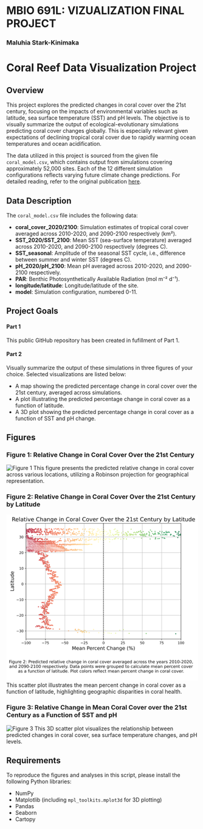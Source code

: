 # MBIO 691L: VIZUALIZATION FINAL PROJECT
### Maluhia Stark-Kinimaka

# Coral Reef Data Visualization Project

## Overview
This project explores the predicted changes in coral cover over the 21st century, focusing on the impacts of environmental variables such as latitude, sea surface temperature (SST) and pH levels. The objective is to visually summarize the output of ecological-evolutionary simulations predicting coral cover changes globally. This is especially relevant given expectations of declining tropical coral cover due to rapidly warming ocean temperatures and ocean acidification.

The data utilized in this project is sourced from the given file `coral_model.csv`, which contains output from simulations covering approximately 52,000 sites. Each of the 12 different simulation configurations reflects varying future climate change predictions. For detailed reading, refer to the original publication [here](https://www.biorxiv.org/content/10.1101/2024.07.23.604846v1.full).

## Data Description
The `coral_model.csv` file includes the following data:

- **coral_cover_2020/2100**: Simulation estimates of tropical coral cover averaged across 2010-2020, and 2090-2100 respectively (km²).
- **SST_2020/SST_2100**: Mean SST (sea-surface temperature) averaged across 2010-2020, and 2090-2100 respectively (degrees C).
- **SST_seasonal**: Amplitude of the seasonal SST cycle, i.e., difference between summer and winter SST (degrees C).
- **pH_2020/pH_2100**: Mean pH averaged across 2010-2020, and 2090-2100 respectively.
- **PAR**: Benthic Photosynthetically Available Radiation (mol m⁻² d⁻¹).
- **longitude/latitude**: Longitude/latitude of the site.
- **model**: Simulation configuration, numbered 0-11.

## Project Goals
#### Part 1
This public GitHub repository has been created in fufillment of Part 1. 

#### Part 2
Visually summarize the output of these simulations in three figures of your choice. Selected visualizations are listed below:
- A map showing the predicted percentage change in coral cover over the 21st century, averaged across simulations.
- A plot illustrating the predicted percentage change in coral cover as a function of latitude.
- A 3D plot showing the predicted percentage change in coral cover as a function of SST and pH change.

## Figures

### Figure 1: Relative Change in Coral Cover Over the 21st Century
![Figure 1](percent_change_CC.svg)
This figure presents the predicted relative change in coral cover across various locations, utilizing a Robinson projection for geographical representation.

### Figure 2: Relative Change in Coral Cover Over the 21st Century by Latitude
![Figure 2](percent_change_CC_lat.svg)
This scatter plot illustrates the mean percent change in coral cover as a function of latitude, highlighting geographic disparities in coral health.

### Figure 3: Relative Change in Mean Coral Cover over the 21st Century as a Function of SST and pH
![Figure 3](3D_plot.png)
This 3D scatter plot visualizes the relationship between predicted changes in coral cover, sea surface temperature changes, and pH levels.

## Requirements
To reproduce the figures and analyses in this script, please install the following Python libraries:
- NumPy
- Matplotlib (including `mpl_toolkits.mplot3d` for 3D plotting)
- Pandas
- Seaborn
- Cartopy


